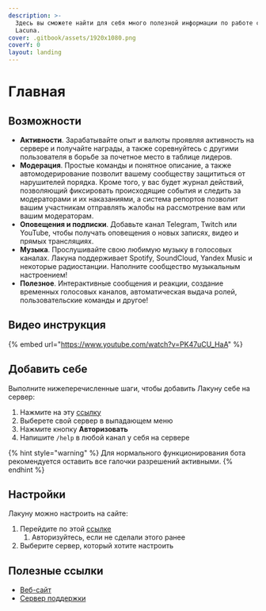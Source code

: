 ```yaml
---
description: >-
  Здесь вы сможете найти для себя много полезной информации по работе с ботом
  Lacuna.
cover: .gitbook/assets/1920x1080.png
coverY: 0
layout: landing
---
```


# Главная

## Возможности <a href="#features" id="features"></a>

* **Активности**. Зарабатывайте опыт и валюты проявляя активность на сервере и получайте награды, а также соревнуйтесь с другими пользователя в борьбе за почетное место в таблице лидеров.
* **Модерация**. Простые команды и понятное описание, а также автомодерирование позволит вашему сообществу защититься от нарушителей порядка. Кроме того, у вас будет журнал действий, позволяющий фиксировать происходящие события и следить за модераторами и их наказаниями, а система репортов позволит вашим участникам отправлять жалобы на рассмотрение вам или вашим модераторам.
* **Оповещения и подписки**. Добавьте канал Telegram, Twitch или YouTube, чтобы получать оповещения о новых записях, видео и прямых трансляциях.
* **Музыка**. Прослушивайте свою любимую музыку в голосовых каналах. Лакуна поддерживает Spotify, SoundCloud, Yandex Music и некоторые радиостанции. Наполните сообщество музыкальным настроением!
* **Полезное**. Интерактивные сообщения и реакции, создание временных голосовых каналов, автоматическая выдача ролей, пользовательские команды и другое!

## Видео инструкция <a href="#video-instruction" id="video-instruction"></a>

{% embed url="https://www.youtube.com/watch?v=PK47uCU_HaA" %}

## Добавить себе <a href="#add-to-me" id="add-to-me"></a>

Выполните нижеперечисленные шаги, чтобы добавить Лакуну себе на сервер:

1. Нажмите на эту [ссылку](https://lacunabot.com/authorize/add?scope=bot+applications.commands)
2. Выберете свой сервер в выпадающем меню
3. Нажмите кнопку **Авторизовать**
4. Напишите `/help` в любой канал у себя на сервере

{% hint style="warning" %}
Для нормального функционирования бота рекомендуется оставить все галочки разрешений активными.
{% endhint %}

## Настройки <a href="#settings" id="settings"></a>

Лакуну можно настроить на сайте:

1. Перейдите по этой [ссылке](https://lacunabot.com/@me/guilds)
   1. Авторизуйтесь, если не сделали этого ранее
2. Выберите сервер, который хотите настроить

## Полезные ссылки <a href="#useful-links" id="useful-links"></a>

* [Веб-сайт](https://lacunabot.com)
* [Сервер поддержки](https://discord.gg/6Uy4FmS)
